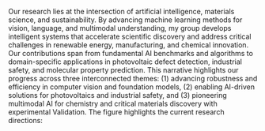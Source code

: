 Our research lies at the intersection of artificial intelligence, materials science, and sustainability. By advancing machine learning methods for vision, language, and multimodal understanding, my group develops intelligent systems that accelerate scientific discovery and address critical challenges in renewable energy, manufacturing, and chemical innovation. Our contributions span from fundamental AI benchmarks and algorithms to domain-specific applications in photovoltaic defect detection, industrial safety, and molecular property prediction. This narrative highlights our progress across three interconnected themes: (1) advancing robustness and efficiency in computer vision and foundation models, (2) enabling AI-driven solutions for photovoltaics and industrial safety, and (3) pioneering multimodal AI for chemistry and critical materials discovery with experimental Validation. The figure highlights the current research directions:
